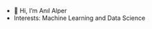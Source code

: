- 👋 Hi, I’m Anıl Alper
- Interests: Machine Learning and Data Science

<!---
anilalperr/anilalperr is a ✨ special ✨ repository because its `README.md` (this file) appears on your GitHub profile.
You can click the Preview link to take a look at your changes.
--->
